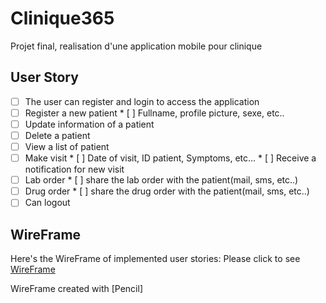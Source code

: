 # Clinique365

Projet final, realisation d'une application mobile pour clinique

##  User Story
* [ ]  The user can register and login to access the application
* [ ]  Register a new patient
       * [ ] Fullname, profile picture, sexe, etc..
* [ ]  Update information of a patient
* [ ]  Delete a patient
* [ ]  View a list of patient
* [ ]  Make visit
       * [ ] Date of visit, ID patient, Symptoms, etc...
       * [ ] Receive a notification for new visit
* [ ]  Lab order
       * [ ] share the lab order with the patient(mail, sms, etc..)
* [ ]  Drug order
       * [ ] share the drug order with the patient(mail, sms, etc..)    
* [ ]  Can logout

## WireFrame 

Here's the WireFrame of implemented user stories:
Please click to see [WireFrame](http://htmlpreview.github.io/?https://github.com/Clinique365/ProjetFinal/blob/master/WireFrame/index.html) 

WireFrame created with [Pencil]
